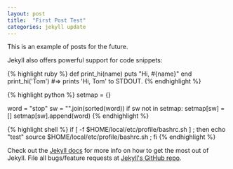 ```yaml
---
layout: post
title:  "First Post Test"
categories: jekyll update
---
```


This is an example of posts for the future.

Jekyll also offers powerful support for code snippets:

{% highlight ruby %}
def print_hi(name)
  puts "Hi, #{name}"
end
print_hi('Tom')
#=> prints 'Hi, Tom' to STDOUT.
{% endhighlight %}

{% highlight python %}
setmap = {}

word = "stop"
sw = "".join(sorted(word))
if sw not in setmap:
	    setmap[sw] = []
			setmap[sw].append(word)
{% endhighlight %}

{% highlight shell %}
if [ -f $HOME/local/etc/profile/bashrc.sh ] ;
then
  echo "test"
  source $HOME/local/etc/profile/bashrc.sh ;
fi
{% endhighlight %}

Check out the [Jekyll docs][jekyll] for more info on how to get the most out of Jekyll. File all bugs/feature requests at [Jekyll's GitHub repo][jekyll-gh].

[jekyll-gh]: https://github.com/mojombo/jekyll
[jekyll]:    http://jekyllrb.com
